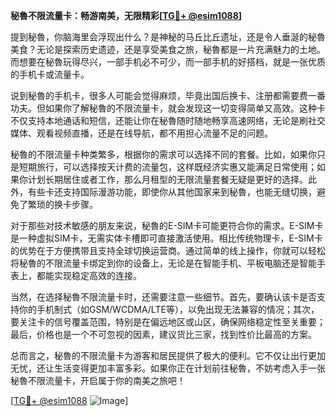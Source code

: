 **秘魯不限流量卡：畅游南美，无限精彩[[TG💪+ @esim1088](https://t.me/s/esim1088)]**

提到秘魯，你脑海里会浮现出什么？是神秘的马丘比丘遗址，还是令人垂涎的秘魯美食？无论是探索历史遗迹，还是享受美食之旅，秘魯都是一片充满魅力的土地。而想要在秘魯玩得尽兴，一部手机必不可少，而一部手机的好搭档，就是一张优质的手机卡或流量卡。

说到秘魯的手机卡，很多人可能会觉得麻烦，毕竟出国后换卡、注册都需要费一番功夫。但如果你了解秘魯的不限流量卡，就会发现这一切变得简单又高效。这种卡不仅支持本地通话和短信，还能让你在秘魯随时随地畅享高速网络，无论是刷社交媒体、观看视频直播，还是在线导航，都不用担心流量不足的问题。

秘魯的不限流量卡种类繁多，根据你的需求可以选择不同的套餐。比如，如果你只是短期旅行，可以选择按天计费的流量包，这样既经济实惠又能满足日常使用；如果你计划长期居住或者工作，那么月租型的无限流量套餐无疑是更好的选择。此外，有些卡还支持国际漫游功能，即使你从其他国家来到秘魯，也能无缝切换，避免了繁琐的换卡步骤。

对于那些对技术敏感的朋友来说，秘魯的E-SIM卡可能更符合你的需求。E-SIM卡是一种虚拟SIM卡，无需实体卡槽即可直接激活使用。相比传统物理卡，E-SIM卡的优势在于方便携带且支持全球切换运营商。通过简单的线上操作，你就可以轻松将秘魯的不限流量卡绑定到你的设备上，无论是在智能手机、平板电脑还是智能手表上，都能实现稳定高效的连接。

当然，在选择秘魯不限流量卡时，还需要注意一些细节。首先，要确认该卡是否支持你的手机制式（如GSM/WCDMA/LTE等），以免出现无法兼容的情况；其次，要关注卡的信号覆盖范围，特别是在偏远地区或山区，确保网络稳定性至关重要；最后，价格也是一个不可忽视的因素，建议货比三家，找到性价比最高的方案。

总而言之，秘魯的不限流量卡为游客和居民提供了极大的便利。它不仅让出行更加无忧，还让生活变得更加丰富多彩。如果你正在计划前往秘魯，不妨考虑入手一张秘魯不限流量卡，开启属于你的南美之旅吧！

[[TG💪+ @esim1088](https://t.me/s/esim1088) ![Image](https://i.postimg.cc/4NQfJmqS/Snipaste-2025-05-13-00-14-12.png)]